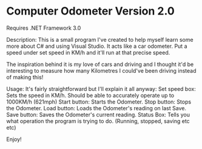 # Computer Odometer Version 2.0

Requires .NET Framework 3.0

Description:
This is a small program I've created to help myself learn some more about C# and using Visual Studio.
It acts like a car odometer. Put a speed under set speed in KM/h and it'll run at that precise speed.

The inspiration behind it is my love of cars and driving and I thought it'd be interesting to measure how many Kilometres I could've been driving instead
of making this!

Usage:
It's fairly straightforward but I'll explain it all anyway:
Set speed box: Sets the speed in KM/h. Should be able to accurately operate up to 1000KM/h (621mph)
Start button: Starts the Odometer.
Stop button: Stops the Odometer.
Load button: Loads the Odometer's reading on last Save.
Save button: Saves the Odometer's current reading.
Status Box: Tells you what operation the program is trying to do. (Running, stopped, saving etc etc)

Enjoy!

